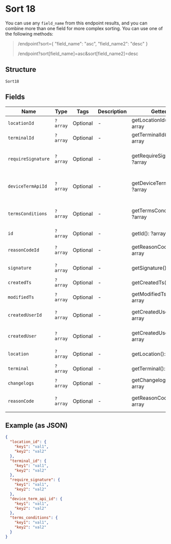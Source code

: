 
# Sort 18

You can use any `field_name` from this endpoint results, and you can combine more than one field for more complex sorting. You can use one of the following methods:

> /endpoint?sort={ "field_name": "asc", "field_name2": "desc" }
> 
> /endpoint?sort[field_name]=asc&sort[field_name2]=desc

## Structure

`Sort18`

## Fields

| Name | Type | Tags | Description | Getter | Setter |
|  --- | --- | --- | --- | --- | --- |
| `locationId` | `?array` | Optional | - | getLocationId(): ?array | setLocationId(?array locationId): void |
| `terminalId` | `?array` | Optional | - | getTerminalId(): ?array | setTerminalId(?array terminalId): void |
| `requireSignature` | `?array` | Optional | - | getRequireSignature(): ?array | setRequireSignature(?array requireSignature): void |
| `deviceTermApiId` | `?array` | Optional | - | getDeviceTermApiId(): ?array | setDeviceTermApiId(?array deviceTermApiId): void |
| `termsConditions` | `?array` | Optional | - | getTermsConditions(): ?array | setTermsConditions(?array termsConditions): void |
| `id` | `?array` | Optional | - | getId(): ?array | setId(?array id): void |
| `reasonCodeId` | `?array` | Optional | - | getReasonCodeId(): ?array | setReasonCodeId(?array reasonCodeId): void |
| `signature` | `?array` | Optional | - | getSignature(): ?array | setSignature(?array signature): void |
| `createdTs` | `?array` | Optional | - | getCreatedTs(): ?array | setCreatedTs(?array createdTs): void |
| `modifiedTs` | `?array` | Optional | - | getModifiedTs(): ?array | setModifiedTs(?array modifiedTs): void |
| `createdUserId` | `?array` | Optional | - | getCreatedUserId(): ?array | setCreatedUserId(?array createdUserId): void |
| `createdUser` | `?array` | Optional | - | getCreatedUser(): ?array | setCreatedUser(?array createdUser): void |
| `location` | `?array` | Optional | - | getLocation(): ?array | setLocation(?array location): void |
| `terminal` | `?array` | Optional | - | getTerminal(): ?array | setTerminal(?array terminal): void |
| `changelogs` | `?array` | Optional | - | getChangelogs(): ?array | setChangelogs(?array changelogs): void |
| `reasonCode` | `?array` | Optional | - | getReasonCode(): ?array | setReasonCode(?array reasonCode): void |

## Example (as JSON)

```json
{
  "location_id": {
    "key1": "val1",
    "key2": "val2"
  },
  "terminal_id": {
    "key1": "val1",
    "key2": "val2"
  },
  "require_signature": {
    "key1": "val1",
    "key2": "val2"
  },
  "device_term_api_id": {
    "key1": "val1",
    "key2": "val2"
  },
  "terms_conditions": {
    "key1": "val1",
    "key2": "val2"
  }
}
```

